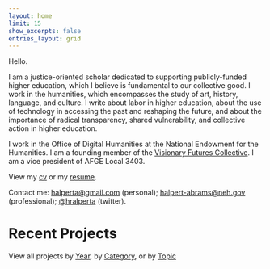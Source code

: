 ```yaml
---
layout: home
limit: 15
show_excerpts: false
entries_layout: grid
---
```


Hello. 

I am a justice-oriented scholar dedicated to supporting publicly-funded higher education, which I believe is fundamental to our collective good. I work in the humanities, which encompasses the study of art, history, language, and culture. I write about labor in higher education, about the use of technology in accessing the past and reshaping the future, and about the importance of radical transparency, shared vulnerability, and collective action in higher education.

I work in the Office of Digital Humanities at the National Endowment for the Humanities. I am a founding member of the [Visionary Futures Collective](https://visionary-futures-collective.github.io/). I am a vice president of AFGE Local 3403.

View my [cv](/pdf/halperta_cv.pdf) or my [resume](/pdf/halperta_resume.pdf).

Contact me: halperta@gmail.com (personal); halpert-abrams@neh.gov (professional); [@hralperta](https://twitter.com/hralperta/) (twitter).
<br>

# Recent Projects
View all projects by [Year](/projects/), by [Category](/categories/), or by [Topic](/tags/)
<br>